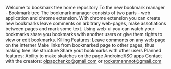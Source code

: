 Welcome to bookmark tree home repository
To the new bookmark manager - Bookmark tree The bookmark manager consists of two parts - web application and chrome extension.
With chrome extension you can create new bookmarks leave comments on arbitrary web-pages, make assotiations between pages and mark some text.
Using web-ui you can watch your bookmarks share you bookmarks with another users or give them rights to view or edit bookmarks.
Killing Features:
Leave comments on any web page on the interner
Make links from bookmarked page to other pages, thus making tree like structure
Share yout bookmarks with other users
Planned features:
Ability to make skatches on the page
Androind/ISO apps
Contact with the creators: olpapchenko@gmail.com or rocketmannnot@gmail.com